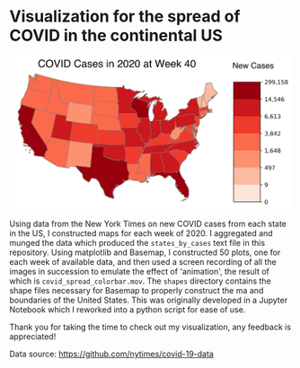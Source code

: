 # Visualization for the spread of COVID in the continental US
![week40](https://github.com/ZachDougherty/covid_spread_viz/blob/main/imgs/daily_week40.png)

Using data from the New York Times on new COVID cases from each state in the US, I constructed maps for each week of 2020. I aggregated and munged the data which produced the `states_by_cases` text file in this repository. Using matplotlib and Basemap, I constructed 50 plots, one for each week of available data, and then used a screen recording of all the images in succession to emulate the effect of 'animation', the result of which is `covid_spread_colorbar.mov`. The `shapes` directory contains the shape files necessary for Basemap to properly construct the ma and boundaries of the United States. This was originally developed in a Jupyter Notebook which I reworked into a python script for ease of use.

Thank you for taking the time to check out my visualization, any feedback is appreciated!

Data source: https://github.com/nytimes/covid-19-data
